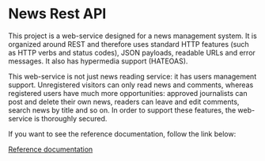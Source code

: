 # News Rest API

This project is a web-service designed for a news management system.
It is organized around REST and therefore uses standard HTTP features (such as HTTP verbs and status codes), JSON payloads, readable URLs and error messages.
It also has hypermedia support (HATEOAS).

This web-service is not just news reading service: it has users management support. Unregistered visitors can only read news and comments, whereas registered users have much more opportunities: approved journalists can post and delete their own news, readers can leave and edit comments, search news by title and so on. 
In order to support these features, the web-service is thoroughly secured. 

If you want to see the reference documentation, follow the link below:

[Reference documentation](https://akizmostr.github.io/NewsRestApi/)

